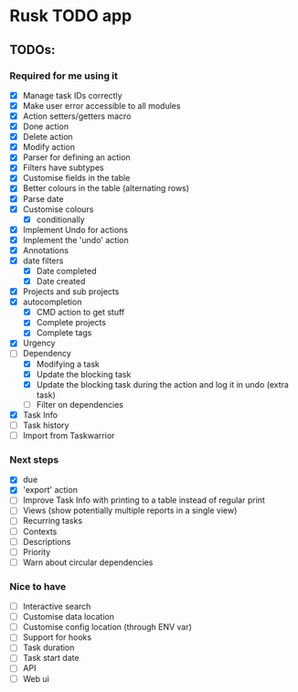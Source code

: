 # Rusk TODO app

## TODOs:

### Required for me using it

- [X] Manage task IDs correctly
- [X] Make user error accessible to all modules
- [X] Action setters/getters macro
- [X] Done action
- [X] Delete action
- [X] Modify action
- [X] Parser for defining an action
- [X] Filters have subtypes
- [X] Customise fields in the table
- [X] Better colours in the table (alternating rows)
- [X] Parse date
- [X] Customise colours
    - [X] conditionally
- [X] Implement Undo for actions
- [X] Implement the 'undo' action
- [X] Annotations
- [X] date filters
    - [X] Date completed
    - [X] Date created
- [X] Projects and sub projects
- [X] autocompletion
    - [X] CMD action to get stuff
    - [X] Complete projects
    - [X] Complete tags
- [X] Urgency
- [ ] Dependency
    - [X] Modifying a task
    - [X] Update the blocking task
    - [X] Update the blocking task during the action and log it in undo (extra task)
    - [ ] Filter on dependencies
- [X] Task Info
- [ ] Task history
- [ ] Import from Taskwarrior

### Next steps

- [X] due
- [X] 'export' action
- [ ] Improve Task Info with printing to a table instead of regular print
- [ ] Views (show potentially multiple reports in a single view)
- [ ] Recurring tasks
- [ ] Contexts
- [ ] Descriptions
- [ ] Priority
- [ ] Warn about circular dependencies

### Nice to have

- [ ] Interactive search
- [ ] Customise data location
- [ ] Customise config location (through ENV var)
- [ ] Support for hooks
- [ ] Task duration
- [ ] Task start date
- [ ] API
- [ ] Web ui

